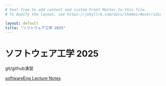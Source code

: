```yaml
---
# Feel free to add content and custom Front Matter to this file.
# To modify the layout, see https://jekyllrb.com/docs/themes/#overriding-theme-defaults

layout: default
title: "ソフトウェア工学 2025"
---
```


# ソフトウェア工学 2025

git/github演習

[softwareEng Lecture Notes](./softwareEng2025.md)